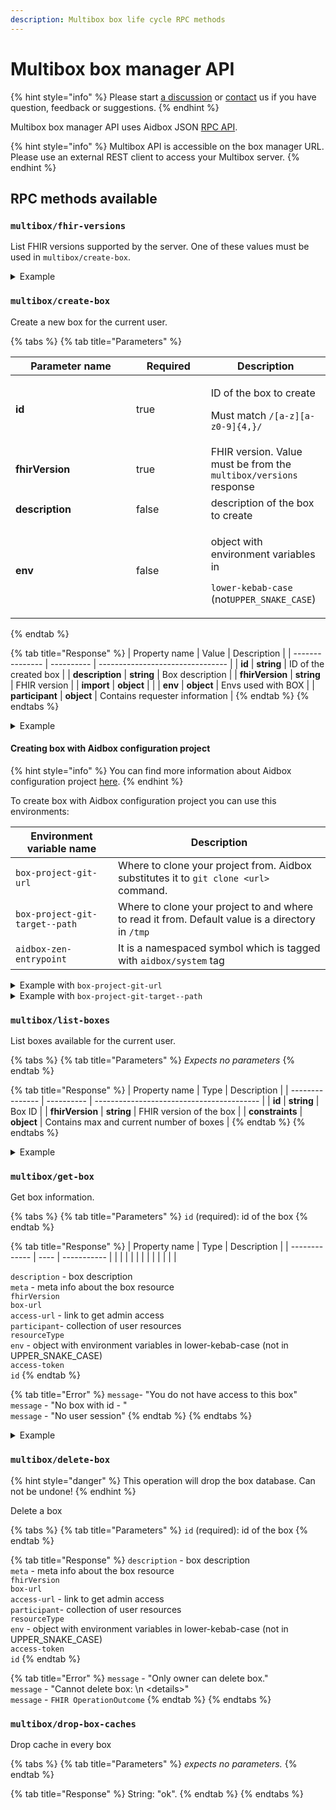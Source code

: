 ```yaml
---
description: Multibox box life cycle RPC methods
---
```


# Multibox box manager API

{% hint style="info" %}
Please start [a discussion](https://github.com/Aidbox/Issues/discussions) or [contact](broken-reference) us if you have question, feedback or suggestions.
{% endhint %}

Multibox box manager API uses Aidbox JSON [RPC API](broken-reference).

{% hint style="info" %}
Multibox API is accessible on the box manager URL. Please use an external REST client to access your Multibox server.
{% endhint %}

## RPC methods available

### `multibox/fhir-versions`

List FHIR versions supported by the server. One of these values must be used in `multibox/create-box`.

<details>

<summary>Example</summary>

{% code title="Request" %}
```bash
curl "multibox.example.host/rpc"  
 -H "Content-Type: application/json"   
 -d '{ "method": "multibox/fhir-versions" }'
```
{% endcode %}

{% code title="Response" %}
```json
{
  "result": [
    "fhir-4.0.1",
    "fhir-4.0.0",
    "fhir-3.3.0",
    "fhir-3.2.0",
    "fhir-3.0.1",
    "fhir-1.8.0",
    "fhir-1.4.0",
    "fhir-1.1.0",
    "fhir-1.0.2"
  ]
}
```
{% endcode %}

</details>

### `multibox/create-box`

Create a new box for the current user.

{% tabs %}
{% tab title="Parameters" %}
<table><thead><tr><th width="177">Parameter name</th><th width="103.66666666666666" data-type="checkbox">Required</th><th>Description</th></tr></thead><tbody><tr><td><strong>id</strong></td><td>true</td><td><p>ID of the box to create</p><p>Must match <code>/[a-z][a-z0-9]{4,}/</code></p></td></tr><tr><td><strong>fhirVersion</strong></td><td>true</td><td>FHIR version. Value must be from the <code>multibox/versions</code> response</td></tr><tr><td><strong>description</strong></td><td>false</td><td>description of the box to create</td></tr><tr><td><strong>env</strong></td><td>false</td><td><p>object with environment variables in</p><p><code>lower-kebab-case</code> (not<code>UPPER_SNAKE_CASE</code>)</p></td></tr></tbody></table>
{% endtab %}

{% tab title="Response" %}
| Property name   | Value      | Description                      |
| --------------- | ---------- | -------------------------------- |
| **id**          | **string** | ID of the created box            |
| **description** | **string** | Box description                  |
| **fhirVersion** | **string** | FHIR version                     |
| **import**      | **object** |                                  |
| **env**         | **object** | Envs used with BOX               |
| **participant** | **object** | Contains requester information   |
{% endtab %}
{% endtabs %}

<details>

<summary>Example</summary>

{% code title="Request" %}
```bash
curl "multibox.example.host/rpc"
  -H "Content-Type: application/json"
  -H "Authorization: Basic <credential-hash>"
  -d '{
       "method": "multibox/create-box", 
       "params": {
         "id": "testid",
         "fhirVersion": "fhir-4.0.1",
         "description": "Test box",
         "env": { "aidbox-stdout-pretty": "fatal" } 
     }
   }'
```
{% endcode %}

{% code title="Reponse" %}
```json
{
  "result": {
    "env": {
      "aidbox-stdout-pretty": "fatal"
    },
    "import": {
      "fhir-4.0.1": {}
    },
    "description": "Test box",
    "fhirVersion": "fhir-4.0.1",
    "participant": [
      {
        "role": "owner",
        "user": {
          "id": "admin",
          "resourceType": "User"
        }
      }
    ],
    "id": "testid",
    "resourceType": "Box",
    "meta": {
      "lastUpdated": "2023-03-03T13:21:58.989147Z",
      "createdAt": "2023-03-03T13:21:58.989147Z",
      "versionId": "7"
    }
  }
}

```
{% endcode %}

</details>

#### Creating box with Aidbox configuration project

{% hint style="info" %}
You can find more information about Aidbox configuration project [here](broken-reference).
{% endhint %}

To create box with Aidbox configuration project you can use this environments:

| Environment variable name      | Description                                                                                      |
| ------------------------------ | ------------------------------------------------------------------------------------------------ |
| `box-project-git-url`          | Where to clone your project from. Aidbox substitutes it to `git clone <url>` command.            |
| `box-project-git-target--path` | Where to clone your project to and where to read it from. Default value is a directory in `/tmp` |
| `aidbox-zen-entrypoint`        | It is a namespaced symbol which is tagged with `aidbox/system` tag                               |

<details>

<summary>Example with <code>box-project-git-url</code></summary>

{% code title="Request" %}
```bash
curl "localhost:8888/rpc" \
  -H "Content-Type: application/json" \
  -H "Authorization: Basic <credential-hash>" \
  -d '{
       "method": "multibox/create-box", 
       "params": {
         "id": "myboxname",
         "fhirVersion": "fhir-4.0.1",
         "env": {"box-project-git-url": "https://github.com/Aidbox/aidbox-project-template.git",
		 "aidbox-zen-entrypoint": "main/box"} 
     }
   }'
```
{% endcode %}

{% code title="Response" %}
```json
{
  "result": {
    "env": {
      "box-project-git-url": "https://github.com/Aidbox/aidbox-project-template.git",
      "aidbox-zen-entrypoint": "main/box"
    },
    "import": {
      "fhir-4.0.1": {}
    },
    "fhirVersion": "fhir-4.0.1",
    "participant": [
      {
        "role": "owner",
        "user": {
          "id": "admin",
          "resourceType": "User"
        }
      }
    ],
    "id": "myboxname",
    "resourceType": "Box"
  }
}
```
{% endcode %}

</details>

<details>

<summary>Example with <code>box-project-git-target--path</code></summary>

{% code title="Request" %}
```bash
curl "localhost:8888/rpc" \
  -H "Content-Type: application/json" \
  -H "Authorization: Basic <credential-hash>" \
  -d '{
       "method": "multibox/create-box", 
       "params": {
         "id": "myboxname",
         "fhirVersion": "fhir-4.0.1",
         "env": {"box-project-git-target--path": "/myproject",
		 "aidbox-zen-entrypoint": "main/box"} 
     }
   }'

```
{% endcode %}

{% code title="Response" %}
```json
{
  "result": {
    "env": {
      "aidbox-zen-entrypoint": "main/box",
      "box-project-git-target--path": "/myproject"
    },
    "import": {
      "fhir-4.0.1": {}
    },
    "fhirVersion": "fhir-4.0.1",
    "participant": [
      {
        "role": "owner",
        "user": {
          "id": "admin",
          "resourceType": "User"
        }
      }
    ],
    "id": "myboxname",
    "resourceType": "Box"
  }
}
```
{% endcode %}

</details>



### `multibox/list-boxes`

List boxes available for the current user.

{% tabs %}
{% tab title="Parameters" %}
_Expects no parameters_
{% endtab %}

{% tab title="Response" %}
| Property name   | Type       | Description                               |
| --------------- | ---------- | ----------------------------------------- |
| **id**          | **string** | Box ID                                    |
| **fhirVersion** | **string** | FHIR version of the box                   |
| **constraints** | **object** | Contains max and current number of boxes  |
{% endtab %}
{% endtabs %}

<details>

<summary>Example</summary>

{% code title="Request" %}
```bash
curl "multibox.example.host/rpc"   
-H "Content-Type: application/json"   
-H "Authorization: Basic <credential-hash>" 
-d '{
       "method": "multibox/list-boxes"
    }'
```
{% endcode %}

{% code title="Resource" %}
```json
{
  "result": {
    "list": [
      {
        "id": "testid",
        "fhirVersion": "fhir-4.0.1"
      }
    ],
    "constraints": null
  }
}

```
{% endcode %}

</details>

### `multibox/get-box`

Get box information.

{% tabs %}
{% tab title="Parameters" %}
`id` (required): id of the box
{% endtab %}

{% tab title="Response" %}
| Property name | Type | Description |
| ------------- | ---- | ----------- |
|               |      |             |
|               |      |             |
|               |      |             |

`description` - box description \
`meta` - meta info about the box resource \
`fhirVersion` \
`box-url` \
`access-url` - link to get admin access \
`participant`- collection of user resources \
`resourceType` \
`env` - object with environment variables in lower-kebab-case (not in UPPER\_SNAKE\_CASE) \
`access-token` \
`id`
{% endtab %}

{% tab title="Error" %}
`message`- "You do not have access to this box"\
`message` - "No box with id - "\
`message` - "No user session"
{% endtab %}
{% endtabs %}

<details>

<summary>Example</summary>

{% code title="Response" %}
```json
{
  "result": {
    "description": "Test box",
    "meta": {
      "lastUpdated": "2023-03-03T13:21:58.989147Z",
      "createdAt": "2023-03-03T13:21:58.989147Z",
      "versionId": "7"
    },
    "fhirVersion": "fhir-4.0.1",
    "box-url": "http://testid.127.0.0.1.nip.io:8788",
    "access-url": "http://testid.127.0.0.1.nip.io:8788/__sudo?token=<token>&redirect-uri=/ui/console",
    "participant": [
      {
        "role": "owner",
        "user": {
          "id": "admin",
          "resourceType": "User"
        }
      }
    ],
    "resourceType": "Box",
    "env": {
      "aidbox_stdout_pretty": "fatal"
    },
    "access-token": <token>,
    "id": "testid",
    "import": {
      "fhir-4.0.1": {}
    }
  }
}

```
{% endcode %}

</details>

### `multibox/delete-box`

{% hint style="danger" %}
This operation will drop the box database. Can not be undone!
{% endhint %}

Delete a box

{% tabs %}
{% tab title="Parameters" %}
`id` (required): id of the box
{% endtab %}

{% tab title="Response" %}
`description` - box description \
`meta` - meta info about the box resource \
`fhirVersion` \
`box-url` \
`access-url` - link to get admin access \
`participant`- collection of user resources \
`resourceType` \
`env` - object with environment variables in lower-kebab-case (not in UPPER\_SNAKE\_CASE) \
`access-token` \
`id`
{% endtab %}

{% tab title="Error" %}
`message` - "Only owner can delete box."\
`message` - "Cannot delete box: \n \<details>"\
`message` - `FHIR OperationOutcome`
{% endtab %}
{% endtabs %}

### `multibox/drop-box-caches`

Drop cache in every box

{% tabs %}
{% tab title="Parameters" %}
_expects no parameters._
{% endtab %}

{% tab title="Response" %}
String: "ok".
{% endtab %}
{% endtabs %}
